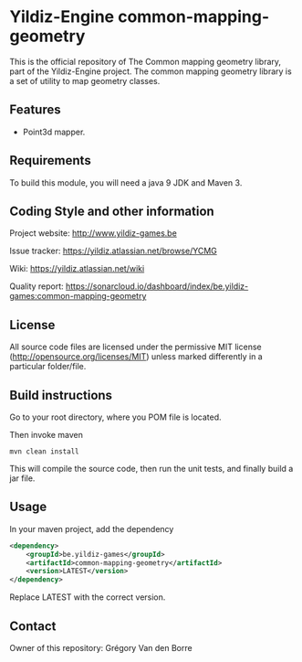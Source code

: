 # Yildiz-Engine common-mapping-geometry

This is the official repository of The Common mapping geometry library, part of the Yildiz-Engine project.
The common mapping geometry library is a set of utility to map geometry classes.

## Features

* Point3d mapper.

## Requirements

To build this module, you will need a java 9 JDK and Maven 3.

## Coding Style and other information

Project website:
http://www.yildiz-games.be

Issue tracker:
https://yildiz.atlassian.net/browse/YCMG

Wiki:
https://yildiz.atlassian.net/wiki

Quality report:
https://sonarcloud.io/dashboard/index/be.yildiz-games:common-mapping-geometry

## License

All source code files are licensed under the permissive MIT license
(http://opensource.org/licenses/MIT) unless marked differently in a particular folder/file.

## Build instructions

Go to your root directory, where you POM file is located.

Then invoke maven

	mvn clean install

This will compile the source code, then run the unit tests, and finally build a jar file.

## Usage

In your maven project, add the dependency

```xml
<dependency>
    <groupId>be.yildiz-games</groupId>
    <artifactId>common-mapping-geometry</artifactId>
    <version>LATEST</version>
</dependency>
```
Replace LATEST with the correct version.

## Contact
Owner of this repository: Grégory Van den Borre
